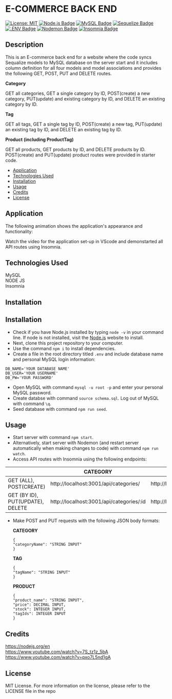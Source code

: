 # E-COMMERCE BACK END </br>

[![License: MIT](https://img.shields.io/badge/License-MIT-yellow.svg)](https://opensource.org/licenses/MIT)
[![Node.js Badge](https://img.shields.io/badge/Node.js-393?logo=nodedotjs&logoColor=fff&style=flat)](https://nodejs.org/en)
[![MySQL Badge](https://img.shields.io/badge/MySQL-4479A1?logo=mysql&logoColor=fff&style=flat)](https://www.npmjs.com/package/mysql2)
[![Sequelize Badge](https://img.shields.io/badge/Sequelize-52B0E7?logo=sequelize&logoColor=fff&style=flat)](https://sequelize.org/docs/v6/)
[![.ENV Badge](https://img.shields.io/badge/.ENV-ECD53F?logo=dotenv&logoColor=000&style=flat)](https://www.npmjs.com/package/dotenv)
[![Nodemon Badge](https://img.shields.io/badge/Nodemon-76D04B?logo=nodemon&logoColor=fff&style=flat)](https://nodemon.io/)
[![Insomnia Badge](https://img.shields.io/badge/Insomnia-4000BF?logo=insomnia&logoColor=fff&style=flat)](https://insomnia.rest/)

## Description

This is an E-commerce back end for a website where the code syncs Sequalize models to MySQL database on the server start and it includes column definition for all four models and model associations and provides the following GET, POST, PUT and DELETE routes. </br>

**Category**

GET all categories, GET a single category by ID, POST(create) a new category, PUT(update) and existing category by ID, and DELETE an existing category by ID.

**Tag**

GET all tags, GET a single tag by ID, POST(create) a new tag, PUT(update) an existing tag by ID, and DELETE an existing tag by ID.

**Product (including ProductTag)**

GET all products, GET products by ID, and DELETE products by ID. POST(create) and PUT(update) product routes were provided in starter code.

- [Application](#Application)
- [Technologies Used](#TechnologiesUsed)
- [Installation](#Installation)
- [Usage](#usage)
- [Credits](#credits)
- [License](#license)

## Application

The following animation shows the application's appearance and functionality:

Watch the video for the application set-up in VScode and demonstarted all API routes using Insomnia.

## Technologies Used

MySQL </br>
NODE JS </br>
Insomnia

## Installation

## Installation

- Check if you have Node.js installed by typing `node -v` in your command line. If node is not installed, visit the [Node.js](https://nodejs.org/en) website to install.
- Next, clone this project repository to your computer.
- Use the command `npm i` to install dependencies.
- Create a file in the root directory titled `.env` and include database name and personal MySQL login information:

```
DB_NAME='YOUR DATABASE NAME'
DB_USER='YOUR USERNAME'
DB_PW='YOUR PASSWORD'
```

- Open MySQL with command `mysql -u root -p` and enter your personal MySQL password.
- Create databse with command `source schema.sql`. Log out of MySQL with command `\q`.
- Seed database with command `npm run seed`.

## Usage

- Start server with command `npm start`.
- Alternatively, start server with Nodemon (and restart server automatically when making changes to code) with command `npm run watch`.
- Access API routes with Insomnia using the following endpoints:

|                                  | CATEGORY                                 | TAG                                | PRODUCT                                |
| -------------------------------- | ---------------------------------------- | ---------------------------------- | -------------------------------------- |
| GET (ALL), POST(CREATE)          | http://localhost:3001/api/categories/    | http://localhost:3001/api/tags/    | http://localhost:3001/api/products/    |
| GET (BY ID), PUT(UPDATE), DELETE | http://localhost:3001/api/categories/:id | http://localhost:3001/api/tags/:id | http://localhost:3001/api/products/:id |

- Make POST and PUT requests with the following JSON body formats:

  **CATEGORY**

  ```
  {
  "categoryName": "STRING INPUT"
  }
  ```

  **TAG**

  ```
  {
  "tagName": "STRING INPUT"
  }
  ```

  **PRODUCT**

  ```
  {
  "product_name": "STRING INPUT",
  "price": DECIMAL INPUT,
  "stock": INTEGER INPUT,
  "tagIds": INTEGER INPUT
  }
  ```

## Credits

https://nodejs.org/en </br>
https://www.youtube.com/watch?v=7S_tz1z_5bA </br>
https://www.youtube.com/watch?v=pxo7L5nd1gA

## License

MIT License.
For more information on the license, please refer to the LICENSE file in the repo
